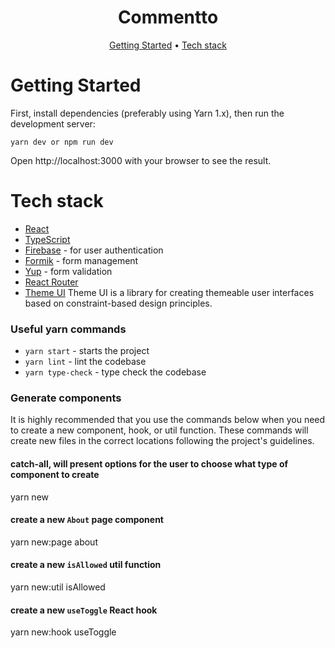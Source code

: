 <div align="center">
  <h1>Commentto</h1>
  <p>
    <a href="#getting-started">Getting Started</a>
     • <a href="#tech-stack">Tech stack</a>
  </p>
</div>


# Getting Started

First, install dependencies (preferably using Yarn 1.x), then run the development server:

``yarn dev or
npm run dev``

Open http://localhost:3000 with your browser to see the result.

# Tech stack
- [React](https://reactjs.org/)
- [TypeScript](https://www.typescriptlang.org/)
- [Firebase](https://firebase.google.com/) - for user authentication
- [Formik](https://formik.org/) - form management
- [Yup](https://github.com/jquense/yup) - form validation
- [React Router](https://reactrouter.com/web/guides/quick-start)
- [Theme UI](https://theme-ui.com/)
Theme UI is a library for creating themeable user interfaces based on constraint-based design principles.

### Useful yarn commands

- ``yarn start`` - starts the project
- ``yarn lint`` - lint the codebase
- ``yarn type-check`` - type check the codebase

### Generate components
It is highly recommended that you use the commands below when you need to create a new component, hook, or util function. 
These commands will create new files in the correct locations following the project's guidelines.

#### catch-all, will present options for the user to choose what type of component to create
yarn new

#### create a new `About` page component
yarn new:page about

#### create a new `isAllowed` util function
yarn new:util isAllowed

#### create a new `useToggle` React hook
yarn new:hook useToggle

